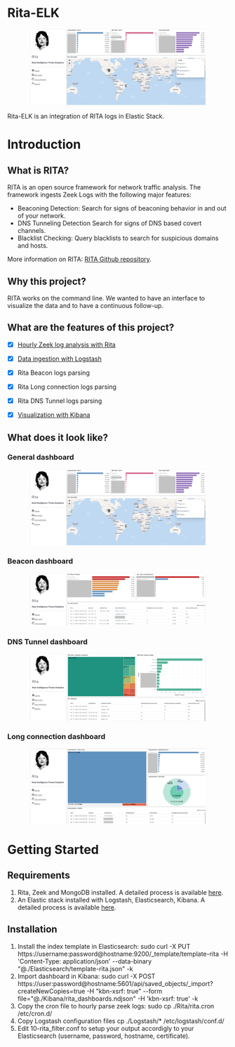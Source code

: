 # Rita-ELK

<p align="center"><img src="https://github.com/Soluss-CH/Rita-ELK/blob/main/Screenshot/Rita-Screen-General.png" width="400px"></p>

Rita-ELK is an integration of RITA logs in Elastic Stack.

Introduction
===============

What is RITA?
-------------

RITA is an open source framework for network traffic analysis.
The framework ingests Zeek Logs with the following major features:
- Beaconing Detection: Search for signs of beaconing behavior in and out of your network.
- DNS Tunneling Detection Search for signs of DNS based covert channels.
- Blacklist Checking: Query blacklists to search for suspicious domains and hosts.

More information on RITA: <a href="https://github.com/activecm/rita">RITA Github repository</a>.


Why this project?
-------------

RITA works on the command line. We wanted to have an interface to visualize the data and to have a continuous follow-up.


What are the features of this project?
-------------

- [X] [Hourly Zeek log analysis with Rita](https://github.com/Soluss-CH/Rita-ELK/blob/master/Rita/rita.cron)
- [X] [Data ingestion with Logstash](https://github.com/Soluss-CH/Rita-ELK/blob/master/Logstash/)
- [X] Rita Beacon logs parsing
- [X] Rita Long connection logs parsing
- [X] Rita DNS Tunnel logs parsing
- [X] [Visualization with Kibana](https://github.com/Soluss-CH/Rita-ELK/blob/master/Kibana/rita_dashboards.ndjson)




What does it look like?
-------------

### General dashboard
<p align="center"><img src="https://github.com/Soluss-CH/Rita-ELK/blob/main/Screenshot/Rita-Screen-General.png" width="400px"></p>


### Beacon dashboard
<p align="center"><img src="https://github.com/Soluss-CH/Rita-ELK/blob/main/Screenshot/Rita-Screen-Beacon.png" width="400px"></p>


### DNS Tunnel dashboard
<p align="center"><img src="https://github.com/Soluss-CH/Rita-ELK/blob/main/Screenshot/Rita-Screen-DNS.png" width="400px"></p>


### Long connection dashboard
<p align="center"><img src="https://github.com/Soluss-CH/Rita-ELK/blob/main/Screenshot/Rita-Screen-Long.png" width="400px"></p>



Getting Started
===============
Requirements
-------------
1) Rita, Zeek and MongoDB installed. A detailed process is available <a href="https://github.com/activecm/rita/blob/master/docs/Manual%20Installation.md">here</a>.
2) An Elastic stack installed with Logstash, Elasticsearch, Kibana. A detailed process is available <a href="https://www.elastic.co/guide/index.html">here</a>.


Installation
-------------

1) Install the index template in Elasticsearch: sudo curl -X PUT https://username:password@hostname:9200/_template/template-rita -H 'Content-Type: application/json' --data-binary "@./Elasticsearch/template-rita.json"  -k
2) Import dashboard in Kibana: sudo curl -X POST https://user:password@hostname:5601/api/saved_objects/_import?createNewCopies=true -H "kbn-xsrf: true" --form file="@./Kibana/rita_dashboards.ndjson" -H 'kbn-xsrf: true' -k
3) Copy the cron file to hourly parse zeek logs: sudo cp ./Rita/rita.cron /etc/cron.d/
4) Copy Logstash configuration files cp ./Logstash/* /etc/logstash/conf.d/
5) Edit 10-rita_filter.conf to setup your output accordigly to your Elasticsearch (username, password, hostname, certificate).